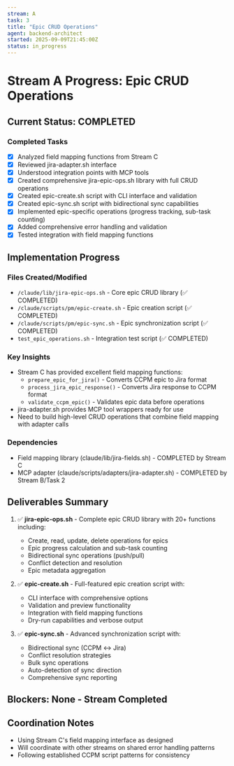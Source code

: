 ```yaml
---
stream: A
task: 3
title: "Epic CRUD Operations"
agent: backend-architect
started: 2025-09-09T21:45:00Z
status: in_progress
---
```


# Stream A Progress: Epic CRUD Operations

## Current Status: COMPLETED

### Completed Tasks
- [x] Analyzed field mapping functions from Stream C
- [x] Reviewed jira-adapter.sh interface
- [x] Understood integration points with MCP tools
- [x] Created comprehensive jira-epic-ops.sh library with full CRUD operations
- [x] Created epic-create.sh script with CLI interface and validation
- [x] Created epic-sync.sh script with bidirectional sync capabilities
- [x] Implemented epic-specific operations (progress tracking, sub-task counting)
- [x] Added comprehensive error handling and validation
- [x] Tested integration with field mapping functions

## Implementation Progress

### Files Created/Modified
- `/claude/lib/jira-epic-ops.sh` - Core epic CRUD library (✅ COMPLETED)
- `/claude/scripts/pm/epic-create.sh` - Epic creation script (✅ COMPLETED)
- `/claude/scripts/pm/epic-sync.sh` - Epic synchronization script (✅ COMPLETED)
- `test_epic_operations.sh` - Integration test script (✅ COMPLETED)

### Key Insights
- Stream C has provided excellent field mapping functions:
  - `prepare_epic_for_jira()` - Converts CCPM epic to Jira format
  - `process_jira_epic_response()` - Converts Jira response to CCPM format
  - `validate_ccpm_epic()` - Validates epic data before operations
- jira-adapter.sh provides MCP tool wrappers ready for use
- Need to build high-level CRUD operations that combine field mapping with adapter calls

### Dependencies
- Field mapping library (claude/lib/jira-fields.sh) - COMPLETED by Stream C
- MCP adapter (claude/scripts/adapters/jira-adapter.sh) - COMPLETED by Stream B/Task 2

## Deliverables Summary
1. ✅ **jira-epic-ops.sh** - Complete epic CRUD library with 20+ functions including:
   - Create, read, update, delete operations for epics
   - Epic progress calculation and sub-task counting
   - Bidirectional sync operations (push/pull)
   - Conflict detection and resolution
   - Epic metadata aggregation
   
2. ✅ **epic-create.sh** - Full-featured epic creation script with:
   - CLI interface with comprehensive options
   - Validation and preview functionality
   - Integration with field mapping functions
   - Dry-run capabilities and verbose output
   
3. ✅ **epic-sync.sh** - Advanced synchronization script with:
   - Bidirectional sync (CCPM ↔ Jira)
   - Conflict resolution strategies
   - Bulk sync operations
   - Auto-detection of sync direction
   - Comprehensive sync reporting

## Blockers: None - Stream Completed

## Coordination Notes
- Using Stream C's field mapping interface as designed
- Will coordinate with other streams on shared error handling patterns
- Following established CCPM script patterns for consistency